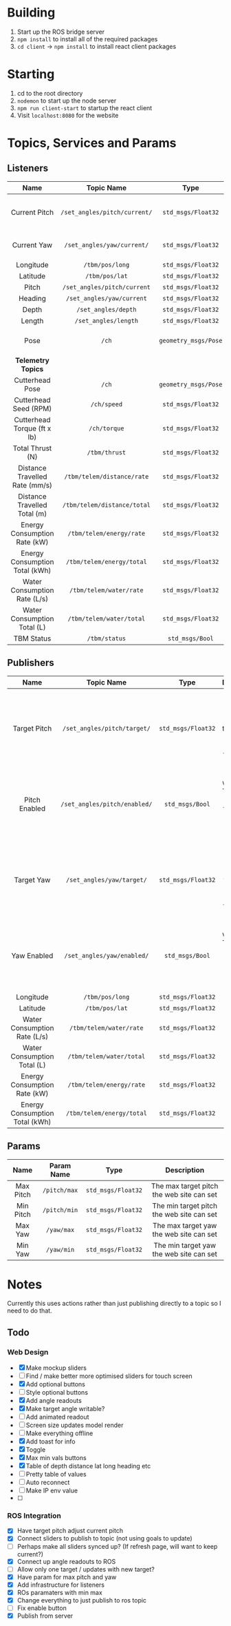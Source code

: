 # Building
1) Start up the ROS bridge server
2) `npm install` to install all of the required packages
3) `cd client` -> `npm install` to install react client packages
   
# Starting
1) cd to the root directory
2) `nodemon` to start up the node server
3) `npm run client-start` to startup the react client
4) Visit `localhost:8080` for the website

# Topics, Services and Params
## Listeners
|              Name              |          Topic Name          |         Type         |                                         Description                                          |
| :----------------------------: | :--------------------------: | :------------------: | :------------------------------------------------------------------------------------------: |
|         Current Pitch          | `/set_angles/pitch/current/` |  `std_msgs/Float32`  | Listens and updates the display of the current pitch. This is rounded to 2dp for the display |
|          Current Yaw           |  `/set_angles/yaw/current/`  |  `std_msgs/Float32`  |                      Listens and updates the display of the current yaw                      |
|           Longitude            |       `/tbm/pos/long`        |  `std_msgs/Float32`  |                                                                                              |
|            Latitude            |        `/tbm/pos/lat`        |  `std_msgs/Float32`  |                                                                                              |
|             Pitch              | `/set_angles/pitch/current`  |  `std_msgs/Float32`  |                                                                                              |
|            Heading             |  `/set_angles/yaw/current`   |  `std_msgs/Float32`  |                                                                                              |
|             Depth              |     `/set_angles/depth`      |  `std_msgs/Float32`  |                                                                                              |
|             Length             |     `/set_angles/length`     |  `std_msgs/Float32`  |                                                                                              |
|              Pose              |            `/ch`             | `geometry_msgs/Pose` |                  Has both the position and orientation of the cutter head.                   |
|      **Telemetry Topics**      |
|        Cutterhead Pose         |            `/ch`             | `geometry_msgs/Pose` |                                     ID: `cutterheadPose`                                     |
|     Cutterhead Seed (RPM)      |         `/ch/speed`          |  `std_msgs/Float32`  |                                    ID: `cutterheadSpeed`                                     |
|  Cutterhead Torque (ft x lb)   |         `/ch/torque`         |  `std_msgs/Float32`  |                                    ID: `cutterheadTorque`                                    |
|        Total Thrust (N)        |        `/tbm/thrust`         |  `std_msgs/Float32`  |                                      ID: `totalThrust`                                       |
| Distance Travelled Rate (mm/s) |  `/tbm/telem/distance/rate`  |  `std_msgs/Float32`  |                                 ID: `distanceTravelledRate`                                  |
|  Distance Travelled Total (m)  | `/tbm/telem/distance/total`  |  `std_msgs/Float32`  |                                 ID: `distanceTravelledTotal`                                 |
|  Energy Consumption Rate (kW)  |   `/tbm/telem/energy/rate`   |  `std_msgs/Float32`  |                                 ID: `energyConsumptionRate`                                  |
| Energy Consumption Total (kWh) |  `/tbm/telem/energy/total`   |  `std_msgs/Float32`  |                                 ID: `energyConsumptionTotal`                                 |
|  Water Consumption Rate (L/s)  |   `/tbm/telem/water/rate`    |  `std_msgs/Float32`  |                                  ID: `waterConsumptionRate`                                  |
|  Water Consumption Total (L)   |   `/tbm/telem/water/total`   |  `std_msgs/Float32`  |                                 ID: `waterConsumptionTotal`                                  |
|           TBM Status           |        `/tbm/status`         |   `std_msgs/Bool`    |                                           ID: `on`                                           |
## Publishers
|              Name              |          Topic Name          |        Type        |                                              Description                                               |
| :----------------------------: | :--------------------------: | :----------------: | :----------------------------------------------------------------------------------------------------: |
|          Target Pitch          | `/set_angles/pitch/target/`  | `std_msgs/Float32` | Publishes the angle required to get to the target pitch. Is updated every time the slider is adjusted. |
|         Pitch Enabled          | `/set_angles/pitch/enabled/` |  `std_msgs/Bool`   |        Publishes whether the TBM should use the target pitch and or not. Toggled by the switch         |
|           Target Yaw           |  `/set_angles/yaw/target/`   | `std_msgs/Float32` | Publishes the angle required to get to the target yaw.  Is updated every time the slider is adjusted.  |
|          Yaw Enabled           |  `/set_angles/yaw/enabled/`  |  `std_msgs/Bool`   |         Publishes whether the TBM should use the target yaw and or not. Toggled by the switch          |
|           Longitude            |       `/tbm/pos/long`        | `std_msgs/Float32` |                                                                                                        |
|            Latitude            |        `/tbm/pos/lat`        | `std_msgs/Float32` |                                                                                                        |
|  Water Consumption Rate (L/s)  |   `/tbm/telem/water/rate`    | `std_msgs/Float32` |                                                                                                        |
|  Water Consumption Total (L)   |   `/tbm/telem/water/total`   | `std_msgs/Float32` |                                                                                                        |
|  Energy Consumption Rate (kW)  |   `/tbm/telem/energy/rate`   | `std_msgs/Float32` |                                                                                                        |
| Energy Consumption Total (kWh) |  `/tbm/telem/energy/total`   | `std_msgs/Float32` |                                                                                                        |

## Params
|   Name    |  Param Name  |        Type        |                Description                |
| :-------: | :----------: | :----------------: | :---------------------------------------: |
| Max Pitch | `/pitch/max` | `std_msgs/Float32` | The max target pitch the web site can set |
| Min Pitch | `/pitch/min` | `std_msgs/Float32` | The min target pitch the web site can set |
|  Max Yaw  |  `/yaw/max`  | `std_msgs/Float32` |  The max target yaw the web site can set  |
|  Min Yaw  |  `/yaw/min`  | `std_msgs/Float32` |  The min target yaw the web site can set  |


# Notes
Currently this uses actions rather than just publishing directly to a topic so I need to do that.

## Todo

### Web Design
- [X] Make mockup sliders
- [ ] Find / make better more optimised sliders for touch screen
- [X] Add optional buttons
- [ ] Style optional buttons
- [X] Add angle readouts
- [X] Make target angle writable?
- [ ] Add animated readout
- [ ] Screen size updates model render
- [ ] Make everything offline
- [X] Add toast for info
- [X] Toggle
- [X] Max min vals buttons
- [X] Table of depth distance lat long heading etc
- [ ] Pretty table of values
- [ ] Auto reconnect
- [ ] Make IP env value
- [ ] 


### ROS Integration
- [X] Have target pitch adjust current pitch
- [X] Connect sliders to publish to topic (not using goals to update)
- [ ] Perhaps make all sliders synced up? (If refresh page, will want to keep current?)
- [X] Connect up angle readouts to ROS
- [ ] Allow only one target / updates with new target?
- [X] Have param for max pitch and yaw
- [X] Add infrastructure for listeners
- [X] ROs paramaters with min max
- [X] Change everything to just publish to ros topic
- [ ] Fix enable button
- [X] Publish from server